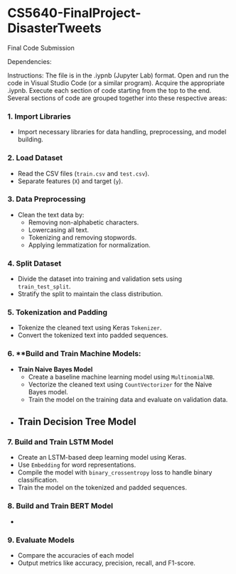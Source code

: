 # CS5640-FinalProject-DisasterTweets
Final Code Submission

Dependencies:

Instructions: 
The file is in the .iypnb (Jupyter Lab) format. Open and run the code in Visual Studio Code (or a similar program). Acquire the appropriate .iypnb. 
Execute each section of code starting from the top to the end. 
Several sections of code are grouped together into these respective areas: 

### 1. **Import Libraries**
- Import necessary libraries for data handling, preprocessing, and model building.

### 2. **Load Dataset**
- Read the CSV files (`train.csv` and `test.csv`).
- Separate features (`X`) and target (`y`).

### 3. **Data Preprocessing**
- Clean the text data by:
  - Removing non-alphabetic characters.
  - Lowercasing all text.
  - Tokenizing and removing stopwords.
  - Applying lemmatization for normalization.

### 4. **Split Dataset**
- Divide the dataset into training and validation sets using `train_test_split`.
- Stratify the split to maintain the class distribution.

### 5. **Tokenization and Padding**
- Tokenize the cleaned text using Keras `Tokenizer`.
- Convert the tokenized text into padded sequences.

### 6. **Build and Train Machine Models: 
- **Train Naive Bayes Model**
  - Create a baseline machine learning model using `MultinomialNB`.
  - Vectorize the cleaned text using `CountVectorizer` for the Naive Bayes model.
  - Train the model on the training data and evaluate on validation data.
- **Train Decision Tree Model**
  - 

### 7. **Build and Train LSTM Model**
- Create an LSTM-based deep learning model using Keras.
- Use `Embedding` for word representations.
- Compile the model with `binary_crossentropy` loss to handle binary classification.
- Train the model on the tokenized and padded sequences.

### 8. **Build and Train BERT Model**
- 

### 9. **Evaluate Models**
- Compare the accuracies of each model
- Output metrics like accuracy, precision, recall, and F1-score.
